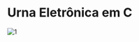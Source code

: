 # Urna Eletrônica em C

![1](https://user-images.githubusercontent.com/54927022/167043463-a59b8acc-574e-473d-97ad-88ba18a2e238.gif)
